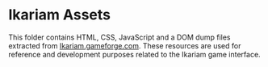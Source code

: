 # Ikariam Assets

This folder contains HTML, CSS, JavaScript and a DOM dump files extracted from [Ikariam.gameforge.com](https://ikariam.gameforge.com/). These resources are used for reference and development purposes related to the Ikariam game interface.